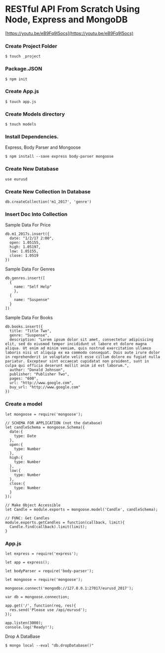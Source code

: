 # RESTful API From Scratch Using Node, Express and MongoDB
[https://youtu.be/eB9Fq9I5ocs](https://youtu.be/eB9Fq9I5ocs)



### Create Project Folder
```
$ touch _project
```

### Package.JSON
```
$ npm init
```

### Create App.js
```
$ touch app.js
```

### Create Models directory
```
$ touch models
```
### Install Dependencies.
Express, Body Parser and Mongoose
```
$ npm install --save express body-parser mongoose
```
### Create New Database
```
use eurusd
```
### Create New Collection In Database
```
db.createCollection('m1_2017', 'genre')
```
### Insert Doc Into Collection
Sample Data For Price
```
db.m1_2017s.insert({
  date: "1/2/17 2:00",
  open: 1.05155,
  high: 1.05197,
  low: 1.05155,
  close: 1.0519
})
```
Sample Data For Genres
```
db.genres.insert([
  {
    name: "Self Help"
    },
  {
    name: "Suspense"
  }  
])
```
Sample Data For Books
```
db.books.insert({
  title: "Title Two",
  genre: "Suspense",
  description: "Lorem ipsum dolor sit amet, consectetur adipisicing elit, sed do eiusmod tempor incididunt ut labore et dolore magna aliqua. Ut enim ad minim veniam, quis nostrud exercitation ullamco laboris nisi ut aliquip ex ea commodo consequat. Duis aute irure dolor in reprehenderit in voluptate velit esse cillum dolore eu fugiat nulla pariatur. Excepteur sint occaecat cupidatat non proident, sunt in culpa qui officia deserunt mollit anim id est laborum.",
  author: "Donald Johnson",
  publisher: "Publisher Two",
  pages: "600",
  url: "http://www.google.com",
  buy_url: "http://www.google.com"
})
```
### Create a model
```
let mongoose = require('mongoose');

// SCHEMA FOR APPLICATION (not the database)
let candleSchema = mongoose.Schema({
  date:{
    type: Date
  },
  open:{
    type: Number
  },
  high:{
    type: Number
  },
  low:{
    type: Number
  },
  close:{
    type: Number
  }
});

// Make Object Accessible
let Candle = module.exports = mongoose.model('Candle', candleSchema);

// FUNC: Get Candles
module.exports.getCandles = function(callback, limit){
  Candle.find(callback).limit(limit);
}

```






### App.js
```
let express = require('express');

let app = express();

let bodyParser = require('body-parser');

let mongoose = require('mongoose');

mongoose.connect('mongodb://127.0.0.1:27017/eurusd_2017');

var db = mongoose.connection;

app.get('/', function(req, res){
  res.send('Please use /api/eurusd');
});

app.listen(3000);
console.log('Ready!');
```


Drop A DataBase
```
$ mongo local --eval "db.dropDatabase()"
```
